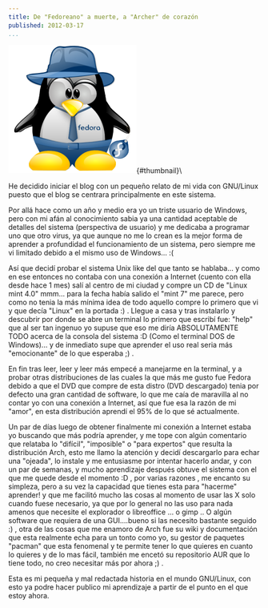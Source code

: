 ```yaml
---
title: De "Fedoreano" a muerte, a "Archer" de corazón
published: 2012-03-17
...
```


![](/images/fedora-tux.png){#thumbnail}\

He decidido iniciar el blog con un pequeño relato de mi vida con GNU/Linux
puesto que el blog se centrara principalmente en este sistema.

Por allá hace como un año y medio era yo un triste usuario de Windows, pero con
mi afán al conocimiento sabia ya una cantidad aceptable de detalles del sistema
(perspectiva de usuario) y me dedicaba a programar uno que otro virus, ya que
aunque no me lo crean es la mejor forma de aprender a profundidad el
funcionamiento de un sistema, pero siempre me vi limitado debido a el mismo uso
de Windows... :( 

<!--more-->

Así que decidí probar el sistema Unix like del que tanto se hablaba... y como en
ese entonces no contaba con una conexión a Internet (cuento con ella desde hace
1 mes) salí al centro de mi ciudad y compre un CD de "Linux mint 4.0" mmm...
para la fecha había salido el "mint 7" me parece, pero como no tenia la más
mínima idea de todo aquello compre lo primero que vi y que decía "Linux" en la
portada :) . Llegue a casa y tras instalarlo y descubrir por donde se abre un
terminal lo primero que escribí fue: "help" que al ser tan ingenuo yo supuse que
eso me diría ABSOLUTAMENTE TODO acerca de la consola del sistema :D (Como el
terminal DOS de Windows)... y de inmediato supe que aprender el uso real seria
más "emocionante" de lo que esperaba ;) .

En fin tras leer, leer y leer más empecé a manejarme en la terminal, y a probar
otras distribuciones de las cuales la que más me gusto fue Fedora debido a que
el DVD que compre de esta distro (DVD descargado) tenia por defecto una gran
cantidad de software, lo que me caía de maravilla al no contar yo con una
conexión a Internet, así que fue esa la razón de mi "amor", en esta distribución
aprendí el 95% de lo que sé actualmente.



Un par de días luego de obtener finalmente mi conexión a Internet estaba yo
buscando que más podría aprender, y me tope con algún comentario que relataba lo
"difícil", "imposible" o "para expertos" que resulta la distribución Arch, esto
me llamo la atención y decidí descargarlo para echar una "ojeada", lo instale y
me entusiasme por intentar hacerlo andar, y con un par de semanas, y mucho
aprendizaje después obtuve el sistema con el que me quede desde el momento :D ,
por varias razones , me encanto su simpleza, pero a su vez la capacidad que
tienes esta para "hacerme" aprender! y que me facilitó mucho las cosas al
momento de usar las X solo cuando fuese necesario, ya que por lo general no las
uso para nada amenos que necesite el explorador o libreoffice ... o gimp .. O
algún software que requiera de una GUI....bueno si las necesito bastante seguido
:) , otra de las cosas que me enamoro de Arch fue su wiki y documentación que
esta realmente echa para un tonto como yo, su gestor de paquetes "pacman" que
esta fenomenal y te permite tener lo que quieres en cuanto lo quieres y de lo
mas fácil, también me encetó su repositorio AUR que lo tiene todo, no creo
necesitar más por ahora ;) .

Esta es mi pequeña y mal redactada historia en el mundo GNU/Linux, con esto ya
podre hacer publico mi aprendizaje a partir de el punto en el que estoy ahora.
